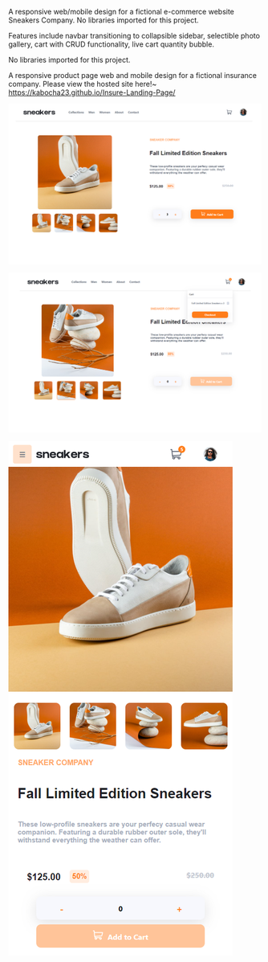 A responsive web/mobile design for a fictional e-commerce website Sneakers Company. No libraries imported for this project.

Features include navbar transitioning to collapsible sidebar, selectible photo gallery, cart with CRUD functionality, live cart quantity bubble.

No libraries imported for this project.

A responsive product page web and mobile design for a fictional insurance company. Please view the hosted site here!~ https://kabocha23.github.io/Insure-Landing-Page/

![Desktop preview](https://github.com/kabocha23/Ecommerce-Product-Page/blob/main/src/images/sneakers.png)

![Desktop preview](https://github.com/kabocha23/Ecommerce-Product-Page/blob/main/src/images/sneakers2.png)

![Desktop preview](https://github.com/kabocha23/Ecommerce-Product-Page/blob/main/src/images/sneakers-mobile.png)